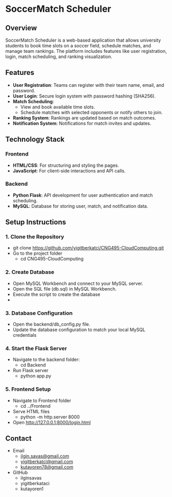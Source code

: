 # SoccerMatch Scheduler

## Overview
SoccerMatch Scheduler is a web-based application that allows university students to book time slots on a soccer field, schedule matches, and manage team rankings. The platform includes features like user registration, login, match scheduling, and ranking visualization.

## Features
- **User Registration**: Teams can register with their team name, email, and password.
- **User Login**: Secure login system with password hashing (SHA256).
- **Match Scheduling**:
  - View and book available time slots.
  - Schedule matches with selected opponents or notify others to join.
- **Ranking System**: Rankings are updated based on match outcomes.
- **Notification System**: Notifications for match invites and updates.

## Technology Stack
### Frontend
- **HTML/CSS**: For structuring and styling the pages.
- **JavaScript**: For client-side interactions and API calls.

### Backend
- **Python Flask**: API development for user authentication and match scheduling.
- **MySQL**: Database for storing user, match, and notification data.


## Setup Instructions

### 1. Clone the Repository
- git clone https://github.com/yigitberkatci/CNG495-CloudComputing.git
- Go to the project folder
  - cd CNG495-CloudComputing

### 2. Create Database
- Open MySQL Workbench and connect to your MySQL server.
- Open the SQL file (db.sql) in MySQL Workbench.
- Execute the script to create the database
- 
### 3. Database Configuration
- Open the backend/db_config.py file.
- Update the database configuration to match your local MySQL credentials

### 4. Start the Flask Server
- Navigate to the backend folder:
    - cd Backend
- Run Flask server
    - python app.py
### 5. Frontend Setup
- Navigate to Frontend folder
  - cd ../Frontend
- Serve HTML files
  - python -m http.server 8000
- Open http://127.0.0.1:8000/login.html 

## Contact
- Email
  - ilgin.savas@gmail.com
  - yigitberkatci@gmail.com
  - kutayoren78@gmail.com
- GitHub
  - ilginsavas
  - yigitberkataci
  - kutayoren1
